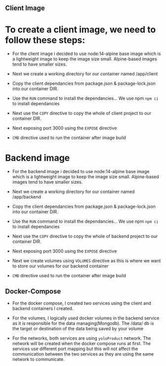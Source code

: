 ## Client Image
# To create a client image, we need to follow these steps:

- For the client image i decided to use node:14-alpine base image which is a lightweight image to keep the image size small. Alpine-based    images tend to have smaller sizes.

- Next we create a working directory for our container named /app/client

- Copy the client dependancies from package.json & package-lock.json into our container DIR.

- Use the `RUN` command to install the dependancies... We use npm `npm ci` to install dependancies

- Next use the `COPY` directive to copy the whole of client project to our container DIR.

- Next exposing port 3000 using the `EXPOSE` directive

-  `CMD` directive used to run the container after image build

# Backend image
- For the backend image i decided to use node:14-alpine base image which is a lightweight image to keep the image size small. Alpine-based    images tend to have smaller sizes.

- Next we create a working directory for our container named /app/backend

- Copy the client dependancies from package.json & package-lock.json into our container DIR.

- Use the `RUN` command to install the dependancies... We use npm `npm ci` to install dependancies

- Next use the `COPY` directive to copy the whole of backend project to our container DIR.

- Next exposing port 3000 using the `EXPOSE` directive

- Next we create volumes using `VOLUMES` directive as this is where we want to store our volumes for our backend container

-  `CMD` directive used to run the container after image build


## Docker-Compose
- For the docker compose, I created two services using the client and backend containers I created.

- For the volumes, I logically used docker volumes in the backend service as it is responsible for the data managing(Mongodb). The /data/ db  is the target or destination of the data being saved by your volume 

- For the networks, both services are using `yoloProduct` network. The network will be created when the docker compose runs at first. The services use different port mapping but this will not affect the communication between the two services as they are using the same network to communicate.